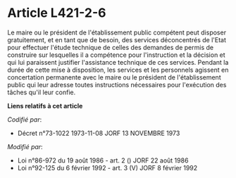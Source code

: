 # Article L421-2-6

Le maire ou le président de l'établissement public compétent peut disposer gratuitement, et en tant que de besoin, des
services déconcentrés de l'Etat pour effectuer l'étude technique de celles des demandes de permis de construire sur
lesquelles il a compétence pour l'instruction et la décision et qui lui paraissent justifier l'assistance technique de ces
services. Pendant la durée de cette mise à disposition, les services et les personnels agissent en concertation permanente
avec le maire ou le président de l'établissement public qui leur adresse toutes instructions nécessaires pour l'exécution des
tâches qu'il leur confie.

**Liens relatifs à cet article**

_Codifié par_:

  - Décret n°73-1022 1973-11-08 JORF 13 NOVEMBRE 1973

_Modifié par_:

  - Loi n°86-972 du 19 août 1986 - art. 2 () JORF 22 août 1986
  - Loi n°92-125 du 6 février 1992 - art. 3 (V) JORF 8 février 1992
